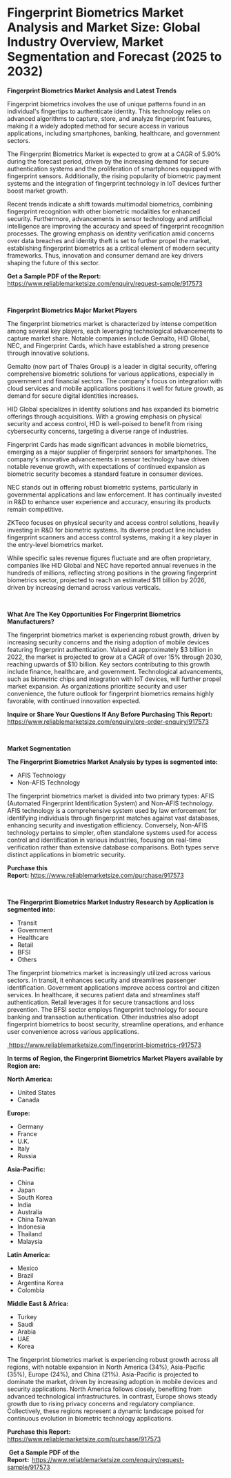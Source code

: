 <p><h1>Fingerprint Biometrics Market Analysis and Market Size: Global Industry Overview, Market Segmentation and Forecast (2025 to 2032)</h1></p><p><strong>Fingerprint Biometrics Market Analysis and Latest Trends</strong></p>
<p><p>Fingerprint biometrics involves the use of unique patterns found in an individual's fingertips to authenticate identity. This technology relies on advanced algorithms to capture, store, and analyze fingerprint features, making it a widely adopted method for secure access in various applications, including smartphones, banking, healthcare, and government sectors.</p><p>The Fingerprint Biometrics Market is expected to grow at a CAGR of 5.90% during the forecast period, driven by the increasing demand for secure authentication systems and the proliferation of smartphones equipped with fingerprint sensors. Additionally, the rising popularity of biometric payment systems and the integration of fingerprint technology in IoT devices further boost market growth. </p><p>Recent trends indicate a shift towards multimodal biometrics, combining fingerprint recognition with other biometric modalities for enhanced security. Furthermore, advancements in sensor technology and artificial intelligence are improving the accuracy and speed of fingerprint recognition processes. The growing emphasis on identity verification amid concerns over data breaches and identity theft is set to further propel the market, establishing fingerprint biometrics as a critical element of modern security frameworks. Thus, innovation and consumer demand are key drivers shaping the future of this sector.</p></p>
<p><strong>Get a Sample PDF of the Report:&nbsp;</strong> <a href="https://www.reliablemarketsize.com/enquiry/request-sample/917573?utm_campaign=2891&utm_medium=2&utm_source=Github&utm_content=ia&utm_term=16042025&utm_id=fingerprint-biometrics">https://www.reliablemarketsize.com/enquiry/request-sample/917573</a></p>
<p>&nbsp;</p>
<p><strong>Fingerprint Biometrics Major Market Players</strong></p>
<p><p>The fingerprint biometrics market is characterized by intense competition among several key players, each leveraging technological advancements to capture market share. Notable companies include Gemalto, HID Global, NEC, and Fingerprint Cards, which have established a strong presence through innovative solutions.</p><p>Gemalto (now part of Thales Group) is a leader in digital security, offering comprehensive biometric solutions for various applications, especially in government and financial sectors. The company's focus on integration with cloud services and mobile applications positions it well for future growth, as demand for secure digital identities increases.</p><p>HID Global specializes in identity solutions and has expanded its biometric offerings through acquisitions. With a growing emphasis on physical security and access control, HID is well-poised to benefit from rising cybersecurity concerns, targeting a diverse range of industries.</p><p>Fingerprint Cards has made significant advances in mobile biometrics, emerging as a major supplier of fingerprint sensors for smartphones. The company's innovative advancements in sensor technology have driven notable revenue growth, with expectations of continued expansion as biometric security becomes a standard feature in consumer devices.</p><p>NEC stands out in offering robust biometric systems, particularly in governmental applications and law enforcement. It has continually invested in R&D to enhance user experience and accuracy, ensuring its products remain competitive.</p><p>ZKTeco focuses on physical security and access control solutions, heavily investing in R&D for biometric systems. Its diverse product line includes fingerprint scanners and access control systems, making it a key player in the entry-level biometrics market.</p><p>While specific sales revenue figures fluctuate and are often proprietary, companies like HID Global and NEC have reported annual revenues in the hundreds of millions, reflecting strong positions in the growing fingerprint biometrics sector, projected to reach an estimated $11 billion by 2026, driven by increasing demand across various verticals.</p></p>
<p>&nbsp;</p>
<p><strong>What Are The Key Opportunities For Fingerprint Biometrics Manufacturers?</strong></p>
<p><p>The fingerprint biometrics market is experiencing robust growth, driven by increasing security concerns and the rising adoption of mobile devices featuring fingerprint authentication. Valued at approximately $3 billion in 2022, the market is projected to grow at a CAGR of over 15% through 2030, reaching upwards of $10 billion. Key sectors contributing to this growth include finance, healthcare, and government. Technological advancements, such as biometric chips and integration with IoT devices, will further propel market expansion. As organizations prioritize security and user convenience, the future outlook for fingerprint biometrics remains highly favorable, with continued innovation expected.</p></p>
<p><strong>Inquire or Share Your Questions If Any Before Purchasing This Report:</strong> <a href="https://www.reliablemarketsize.com/enquiry/pre-order-enquiry/917573?utm_campaign=2891&utm_medium=2&utm_source=Github&utm_content=ia&utm_term=16042025&utm_id=fingerprint-biometrics">https://www.reliablemarketsize.com/enquiry/pre-order-enquiry/917573</a></p>
<p>&nbsp;</p>
<p><strong>Market Segmentation</strong></p>
<p><strong>The Fingerprint Biometrics Market Analysis by types is segmented into:</strong></p>
<p><ul><li>AFIS Technology</li><li>Non-AFIS Technology</li></ul></p>
<p><p>The fingerprint biometrics market is divided into two primary types: AFIS (Automated Fingerprint Identification System) and Non-AFIS technology. AFIS technology is a comprehensive system used by law enforcement for identifying individuals through fingerprint matches against vast databases, enhancing security and investigation efficiency. Conversely, Non-AFIS technology pertains to simpler, often standalone systems used for access control and identification in various industries, focusing on real-time verification rather than extensive database comparisons. Both types serve distinct applications in biometric security.</p></p>
<p><strong>Purchase this Report:&nbsp;</strong><a href="https://www.reliablemarketsize.com/purchase/917573?utm_campaign=2891&utm_medium=2&utm_source=Github&utm_content=ia&utm_term=16042025&utm_id=fingerprint-biometrics">https://www.reliablemarketsize.com/purchase/917573</a></p>
<p>&nbsp;</p>
<p><strong>The Fingerprint Biometrics Market Industry Research by Application is segmented into:</strong></p>
<p><ul><li>Transit</li><li>Government</li><li>Healthcare</li><li>Retail</li><li>BFSI</li><li>Others</li></ul></p>
<p><p>The fingerprint biometrics market is increasingly utilized across various sectors. In transit, it enhances security and streamlines passenger identification. Government applications improve access control and citizen services. In healthcare, it secures patient data and streamlines staff authentication. Retail leverages it for secure transactions and loss prevention. The BFSI sector employs fingerprint technology for secure banking and transaction authentication. Other industries also adopt fingerprint biometrics to boost security, streamline operations, and enhance user convenience across various applications.</p></p>
<p><a href="https://www.reliablemarketsize.com/fingerprint-biometrics-r917573?utm_campaign=2891&utm_medium=2&utm_source=Github&utm_content=ia&utm_term=16042025&utm_id=fingerprint-biometrics">&nbsp;https://www.reliablemarketsize.com/fingerprint-biometrics-r917573</a></p>
<p><strong>In terms of Region, the Fingerprint Biometrics Market Players available by Region are:</strong></p>
<p>
    <p> <strong> North America: </strong>
        <ul>
            <li>United States</li>
            <li>Canada</li>
        </ul>
        </p> 
    <p> <strong> Europe: </strong>
        <ul>
            <li>Germany</li>
            <li>France</li>
            <li>U.K.</li>
            <li>Italy</li>
            <li>Russia</li>
        </ul>
        </p> 
    <p> <strong> Asia-Pacific: </strong>
        <ul>
            <li>China</li>
            <li>Japan</li>
            <li>South Korea</li>
            <li>India</li>
            <li>Australia</li>
            <li>China Taiwan</li>
            <li>Indonesia</li>
            <li>Thailand</li>
            <li>Malaysia</li>
        </ul>
        </p> 
    <p> <strong> Latin America: </strong>
        <ul>
            <li>Mexico</li>
            <li>Brazil</li>
            <li>Argentina Korea</li>
            <li>Colombia</li>
        </ul>
        </p> 
    <p> <strong> Middle East & Africa: </strong>
        <ul>
            <li>Turkey</li>
            <li>Saudi</li>
            <li>Arabia</li>
            <li>UAE</li>
            <li>Korea</li>
        </ul>
    </p>
    </p>
<p><p>The fingerprint biometrics market is experiencing robust growth across all regions, with notable expansion in North America (34%), Asia-Pacific (35%), Europe (24%), and China (21%). Asia-Pacific is projected to dominate the market, driven by increasing adoption in mobile devices and security applications. North America follows closely, benefiting from advanced technological infrastructures. In contrast, Europe shows steady growth due to rising privacy concerns and regulatory compliance. Collectively, these regions represent a dynamic landscape poised for continuous evolution in biometric technology applications.</p></p>
<p><strong>Purchase this Report: </strong><a href="https://www.reliablemarketsize.com/purchase/917573?utm_campaign=2891&utm_medium=2&utm_source=Github&utm_content=ia&utm_term=16042025&utm_id=fingerprint-biometrics">https://www.reliablemarketsize.com/purchase/917573</a></p>
<p>&nbsp;<strong>Get a Sample PDF of the Report:&nbsp;&nbsp;</strong><a href="https://www.reliablemarketsize.com/enquiry/request-sample/917573?utm_campaign=2891&utm_medium=2&utm_source=Github&utm_content=ia&utm_term=16042025&utm_id=fingerprint-biometrics">https://www.reliablemarketsize.com/enquiry/request-sample/917573</a></p>
<p><strong></strong></p>
<p><p></p><p></p><p></p></p>